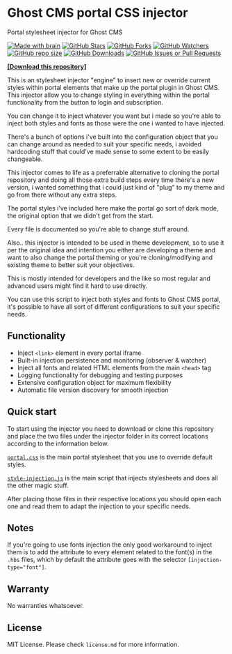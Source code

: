 # Ghost CMS portal CSS injector

Portal stylesheet injector for Ghost CMS

[![Made with brain](https://img.shields.io/badge/Made%20with-brain%E2%84%A2-orange.svg?style=flat-square)](https://www.youtube.com/watch?v=dQw4w9WgXcQ)
[![GitHub Stars](https://img.shields.io/github/stars/supermarsx/ghost-portal-css-injector?style=flat-square&label=Stars)](#)
[![GitHub Forks](https://img.shields.io/github/forks/supermarsx/ghost-portal-css-injector?style=flat-square&label=Forks)](#)
[![GitHub Watchers](https://img.shields.io/github/watchers/supermarsx/ghost-portal-css-injector?style=flat-square&label=Watchers)](#)
[![GitHub repo size](https://img.shields.io/github/repo-size/supermarsx/ghost-portal-css-injector?style=flat-square&label=Repo%20Size)](#)
[![GitHub Downloads](https://img.shields.io/github/downloads/supermarsx/ghost-portal-css-injector/total.svg?style=flat-square&label=Downloads)](https://codeload.github.com/supermarsx/ghost-portal-css-injector/zip/refs/heads/main)
[![GitHub Issues or Pull Requests](https://img.shields.io/github/issues/supermarsx/ghost-portal-css-injector?style=flat-square&label=Issues)](#)


[**[Download this repository]**](https://codeload.github.com/supermarsx/ghost-portal-css-injector/zip/refs/heads/main)


This is an stylesheet injector "engine" to insert new or override current styles within portal elements that make up the portal plugin in Ghost CMS. This injector allow you to change styling in everything within the portal functionality from the button to login and subscription.

You can change it to inject whatever you want but i made so you're able to inject both styles and fonts as those were the one i wanted to have injected.

There's a bunch of options i've built into the configuration object that you can change around as needed to suit your specific needs, i avoided hardcoding stuff that could've made sense to some extent to be easily changeable.

This injector comes to life as a preferrable alternative to cloning the portal repository and doing all those extra build steps every time there's a new version, i wanted something that i could just kind of "plug" to my theme and go from there without any extra steps.

The portal styles i've included here make the portal go sort of dark mode, the original option that we didn't get from the start.

Every file is documented so you're able to change stuff around.

Also.. this injector is intended to be used in theme development, so to use it per the original idea and intention you either are developing a theme and want to also change the portal theming or you're cloning/modifying and existing theme to better suit your objectives.

This is mostly intended for developers and the like so most regular and advanced users might find it hard to use directly.

You can use this script to inject both styles and fonts to Ghost CMS portal, it's possible to have all sort of different configurations to suit your specific needs.

## Functionality

- Inject `<link>` element in every portal iframe
- Built-in injection persistence and monitoring (observer & watcher)
- Inject all fonts and related HTML elements from the main `<head>` tag
- Logging functionality for debugging and testing purposes
- Extensive configuration object for maximum flexibility
- Automatic file version discovery for smooth injection

## Quick start

To start using the injector you need to download or clone this repository and place the two files under the injector folder in its correct locations according to the information below.

[`portal.css`](https://github.com/supermarsx/ghost-portal-css-injector/blob/main/injector/portal.css) is the main portal stylesheet that you use to override default styles.

[`style-injection.js`](https://github.com/supermarsx/ghost-portal-css-injector/blob/main/injector/style-injection.js) is the main script that injects stylesheets and does all the other magic stuff.

After placing those files in their respective locations you should open each one and read them to adapt the injection to your specific needs.

## Notes

If you're going to use fonts injection the only good workaround to inject them is to add the attribute to every element related to the font(s) in the `.hbs` files, which by default the attribute goes with the selector `[injection-type="font"]`.

## Warranty

No warranties whatsoever.

## License

MIT License. Please check `license.md` for more information.
